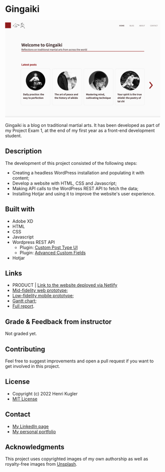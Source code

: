 # Gingaiki

![image](./assets/screenshot-gingaiki.jpg)

Gingaiki is a blog on traditional martial arts. It has been developed as part of my Project Exam 1, at the end of my first year as a front-end development student.

## Description

The development of this project consisted of the following steps:

- Creating a headless WordPress installation and populating it with content;
- Develop a website with HTML, CSS and Javascript;
- Making API calls to the WordPress REST API to fetch the data;
- Installing Hotjar and using it to improve the website's user experience.

## Built with

- Adobe XD
- HTML
- CSS
- Javascript
- Wordpress REST API
  - Plugin: [Custom Post Type UI](https://wordpress.org/plugins/custom-post-type-ui/)
  - Plugin: [Advanced Custom Fields](https://wordpress.org/plugins/advanced-custom-fields/)
- Hotjar

## Links

- PRODUCT | [Link to the website deployed via Netlify](https://heartfelt-pegasus-4adc58.netlify.app/index.html)
- [Mid-fidelity web prototype](https://xd.adobe.com/view/413fc635-2183-4391-b013-e1b83c0523cc-146c/);
- [Low-fidelity mobile prototype](https://xd.adobe.com/view/c1eaa4af-2c28-4e88-94e1-a6049ff8c5db-94b9/);
- [Gantt chart](https://app.instagantt.com/shared/629a7c45f795175173b46d27);
- [Full report](https://shared-assets.adobe.com/link/c3c0151f-9dce-4dfe-7023-d3d0f8914d1a).

## Grade & Feedback from instructor

Not graded yet.

## Contributing

Feel free to suggest improvements and open a pull request if you want to get involved in this project.

## License

- Copyright (c) 2022 Henri Kugler
- [MIT License](/LICENSE)

## Contact

- [My LinkedIn page](https://www.linkedin.com/in/henri-kugler-78218422b/)
- [My personal portfolio](https://nehguk.github.io)

## Acknowledgments

This project uses copyrighted images of my own authorship as well as royalty-free images from [Unsplash](https://unsplash.com).
